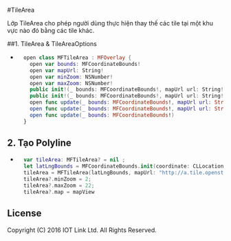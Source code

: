 #TileArea

Lớp TileArea cho phép người dùng thực hiện thay thế các tile tại một khu vực nào đó bằng các tile khác.

##1. TileArea & TileAreaOptions

  - 
    ```swift
      open class MFTileArea : MFOverlay {
        open var bounds: MFCoordinateBounds!
        open var mapUrl: String!
        open var minZoom: NSNumber!
        open var maxZoom: NSNumber!
        public init!(_ bounds: MFCoordinateBounds!, mapUrl url: String!, minZoom: NSNumber!, maxZoom: NSNumber!)
        public init!(_ bounds: MFCoordinateBounds!, mapUrl url: String!)
        open func update(_ bounds: MFCoordinateBounds!, mapUrl url: String!, minZoom: NSNumber!, maxZoom: NSNumber!)
        open func update(_ bounds: MFCoordinateBounds!, mapUrl url: String!)
        open func update(_ bounds: MFCoordinateBounds!)
      }
    ```

## 2. Tạo Polyline 

  - 
    ```swift
      var tileArea: MFTileArea? = nil ;
      let latLngBounds = MFCoordinateBounds.init(coordinate: CLLocationCoordinate2DMake(15.606498,  107.699308), coordinate1: CLLocationCoordinate2DMake(16.567800, 108.974320))
      tileArea = MFTileArea(latLngBounds, mapUrl: "http://a.tile.openstreetmap.fr/hot/{z}/{x}/{y}.png")
      tileArea?.minZoom = 2;
      tileArea?.maxZoom = 22;
      tileArea?.map = mapView
    ```


License
-------

Copyright (C) 2016 IOT Link Ltd. All Rights Reserved.